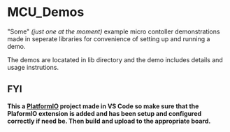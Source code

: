 # MCU_Demos

"Some" *(just one at the moment)* example micro contoller demonstrations made in seperate libraries for convenience
of setting up and running a demo. 

The demos are locatated in lib directory and the demo includes details and usage instrutions. 

## FYI

**This a [PlatformIO](https://docs.platformio.org) project made in VS Code so make sure that the PlaformIO extension is added and has been setup and configured correctly if need be. Then build and upload to the appropriate board.**